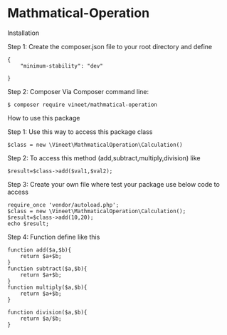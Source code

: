 # Mathmatical-Operation

Installation

Step 1: Create the composer.json file to your root directory and define

    {
        "minimum-stability": "dev"

    }

Step 2: Composer Via Composer command line:

    $ composer require vineet/mathmatical-operation

How to use this package

Step 1: Use this way to access this package class 

    $class = new \Vineet\MathmaticalOperation\Calculation()


Step 2: To access this method (add,subtract,multiply,division) like 

    $result=$class->add($val1,$val2);


Step 3: Create your own file where test your package use below code to access

    require_once 'vendor/autoload.php';
    $class = new \Vineet\MathmaticalOperation\Calculation();
    $result=$class->add(10,20);
    echo $result;

Step 4: Function define like this

    function add($a,$b){
        return $a+$b;
    }
    function subtract($a,$b){
        return $a+$b;
    }
    function multiply($a,$b){
        return $a+$b;
    }

    function division($a,$b){
        return $a/$b;
    }